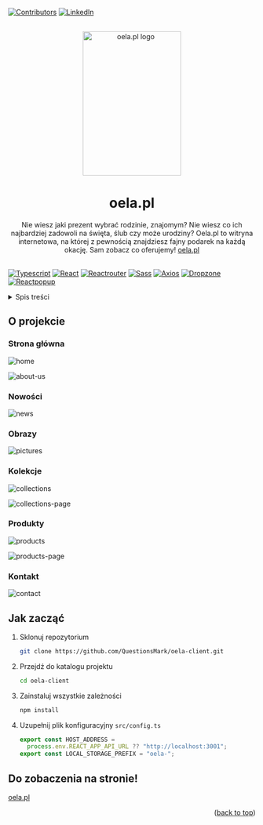 <div id="top"></div>

[![Contributors][contributors-shield]][contributors-url]
[![LinkedIn][linkedin-shield]][linkedin-url]

<br />
<div align="center">
  <a href="https://oela.pl">
    <img src="./readme/logo.png" alt="oela.pl logo" width="200" height="294">
  </a>

<h1 align="center">oela.pl</h1>
  <p align="center">
    Nie wiesz jaki prezent wybrać rodzinie, znajomym? Nie wiesz co ich najbardziej zadowoli na święta, ślub czy może urodziny? Oela.pl to witryna internetowa, na której z pewnością znajdziesz fajny podarek na każdą okację. Sam zobacz co oferujemy! 
    <a href="https://oela.pl">oela.pl</a>
    <br />
    <br />
  </p>
</div>

[![Typescript][typescript]][typescript-url]
[![React][react.js]][react-url]
[![Reactrouter][reactrouter]][reactrouter-url]
[![Sass][sass]][sass-url]
[![Axios][axios]][axios-url]
[![Dropzone][dropzone]][dropzone-url]
[![Reactpopup][reactpopup]][reactpopup-url]

<details>
  <summary>Spis treści</summary>
  <ol>
    <li>
      <a href="#o-projekcie">O projekcie</a>
    </li>
    <li>
      <a href="#jak-zacząć">Jak zacząć</a>
    </li>
  </ol>
</details>

## O projekcie

### Strona główna

![home]
<br />

![about-us]

### Nowości

![news]

### Obrazy

![pictures]

### Kolekcje

![collections]
<br />

![collections-page]

### Produkty

![products]
<br />

![products-page]

### Kontakt

![contact]

## Jak zacząć

1. Sklonuj repozytorium
   ```sh
   git clone https://github.com/QuestionsMark/oela-client.git
   ```
2. Przejdź do katalogu projektu
   ```sh
   cd oela-client
   ```
3. Zainstaluj wszystkie zależności
   ```sh
   npm install
   ```
4. Uzupełnij plik konfiguracyjny `src/config.ts`
   ```js
   export const HOST_ADDRESS =
     process.env.REACT_APP_API_URL ?? "http://localhost:3001";
   export const LOCAL_STORAGE_PREFIX = "oela-";
   ```

## Do zobaczenia na stronie!

[oela.pl][oela-url]

<p align="right">(<a href="#top">back to top</a>)</p>

[oela-url]: https://oela.pl
[contributors-shield]: https://img.shields.io/github/contributors/QuestionsMark/oela-client.svg?style=for-the-badge
[contributors-url]: https://github.com/QuestionsMark/oela-client/graphs/contributors
[linkedin-shield]: https://img.shields.io/badge/-LinkedIn-black.svg?style=for-the-badge&logo=linkedin&colorB=555
[linkedin-url]: https://www.linkedin.com/in/s%C5%82awomir-dziurman-75464b205/
[react.js]: https://img.shields.io/badge/React-20232A?style=for-the-badge&logo=react&logoColor=61DAFB
[react-url]: https://reactjs.org/
[sass]: https://img.shields.io/badge/Sass-CC6699?style=for-the-badge&logo=sass&logoColor=white
[sass-url]: https://sass-lang.com/
[axios]: https://img.shields.io/badge/axios-20232A?style=for-the-badge&logo=axios&logoColor=1D80AB
[axios-url]: https://axios-http.com/docs/intro
[dropzone]: https://img.shields.io/badge/react%20dropzone-20232A?style=for-the-badge&logo=reactdropzone&logoColor=1D80AB
[dropzone-url]: https://react-dropzone.js.org/
[typescript]: https://img.shields.io/badge/typescript-20232A?style=for-the-badge&logo=typescript&logoColor=3178c6
[typescript-url]: https://www.typescriptlang.org/
[reactrouter]: https://img.shields.io/badge/React_Router-CA4245?style=for-the-badge&logo=react-router&logoColor=white
[reactrouter-url]: https://reactrouter.com/
[reactpopup]: https://img.shields.io/badge/reactjs%20popup-20232A?style=for-the-badge&logo=reactjs-popup&logoColor=fff
[reactpopup-url]: https://react-popup.elazizi.com/
[home]: readme/home.PNG
[about-us]: readme/about-us.PNG
[news]: readme/news.PNG
[pictures]: readme/pictures.PNG
[collections]: readme/collections.PNG
[collections-page]: readme/collections-page.PNG
[products]: readme/products.PNG
[products-page]: readme/products-page.PNG
[contact]: readme/contact.PNG
